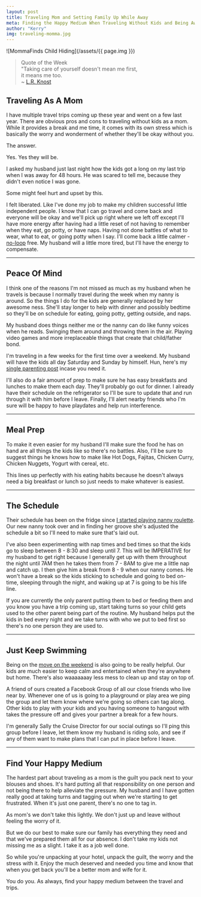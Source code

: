 ```yaml
---
layout: post
title: Traveling Mom and Setting Family Up While Away
meta: Finding the Happy Medium When Traveling Without Kids and Being Away From Home.
author: "Kerry"
img: traveling-momma.jpg
---
```


![MommaFinds Child Hiding](/assets/{{ page.img }})

> Quote of the Week <br> "Taking care of yourself doesn't mean me first,<br>it means me too.<br>~ [L.R. Knost](http://www.littleheartsbooks.com/)

## Traveling As A Mom

I have multiple travel trips coming up these year and went on a few last year. There are obvious pros and cons to traveling without kids as a mom. While it provides a break and me time, it comes with its own stress which is basically the worry and wonderment of whether they'll be okay without you.

The answer.

Yes. Yes they will be.

I asked my husband just last night how the kids got a long on my last trip when I was away for 48 hours. He was scared to tell me, because they didn't even notice I was gone.

Some might feel hurt and upset by this.

I felt liberated. Like I've done my job to make my children successful little independent people. I know that I can go travel and come back and everyone will be okay and we'll pick up right where we left off except I'll have more energy after having had a little reset of not having to remember when they eat, go potty, or have naps. Having not done battles of what to wear, what to eat, or going potty when I say. I'll come back a little calmer - [no-loop](/2019/05/26/setting-boundaries-with-children/) free. My husband will a little more tired, but I'll have the energy to compensate.


---

## Peace Of Mind

I think one of the reasons I'm not missed as much as my husband when he travels is because I normally travel during the week when my nanny is around. So the things I do for the kids are generally replaced by her awesome ness. She'll stay longer to help with dinner and possibly bedtime so they'll be on schedule for eating, going potty, getting outside, and naps.

My husband does things neither me or the nanny can do like funny voices when he reads. Swinging them around and throwing them in the air. Playing video games and more irreplaceable things that create that child/father bond.

I'm traveling in a few weeks for the first time over a weekend. My husband will have the kids all day Saturday and Sunday by himself. Hun, here's my [single parenting post](/2019/05/19/preparing-for-outoftown-partner/) incase you need it.

I'll also do a fair amount of prep to make sure he has easy breakfasts and lunches to make them each day. They'll probably go out for dinner. I already have their schedule on the refrigerator so I'll be sure to update that and run through it with him before I leave. Finally, I'll alert nearby friends who I'm sure will be happy to have playdates and help run interference.

---

## Meal Prep

To make it even easier for my husband I'll make sure the food he has on hand are all things the kids like so there's no battles. Also, I'll be sure to suggest things he knows how to make like Hot Dogs, Fajitas, Chicken Curry, Chicken Nuggets, Yogurt with cereal, etc.

This lines up perfectly with his eating habits because he doesn't always need a big breakfast or lunch so just needs to make whatever is easiest.

---

## The Schedule

Their schedule has been on the fridge since [I started playing nanny roulette](http://www.mommafinds.com/2019/03/18/caredotcom-vs-nanny-agency/). Our new nanny took over and in finding her groove she's adjusted the schedule a bit so I'll need to make sure that's laid out.

I've also been experimenting with nap times and bed times so that the kids go to sleep between 8 - 8:30 and sleep until 7. This will be IMPERATIVE for my husband to get right because I generally get up with them throughout the night until 7AM then he takes them from 7 - 8AM to give me a little nap and catch up. I then give him a break from 8 - 9 when our nanny comes. He won't have a break so the kids sticking to schedule and going to bed on-time, sleeping through the night, and waking up at 7 is going to be his life line.

If you are currently the only parent putting them to bed or feeding them and you know you have a trip coming up, start taking turns so your child gets used to the other parent being part of the routine. My husband helps put the kids in bed every night and we take turns with who we put to bed first so there's no one person they are used to.

---

## Just Keep Swimming

Being on the [move on the weekend](http://www.mommafinds.com/2019/03/24/how-to-survive-the-weekends/) is also going to be really helpful. Our kids are much easier to keep calm and entertained when they're anywhere but home. There's also waaaaaaay less mess to clean up and stay on top of.

A friend of ours created a Facebook Group of all our close friends who live near by. Whenever one of us is going to a playground or play area we ping the group and let them know where we're going so others can tag along. Other kids to play with your kids and you having someone to hangout with takes the pressure off and gives your partner a break for a few hours.

I'm generally Sally the Cruise Director for our social outings so I'll ping this group before I leave, let them know my husband is riding solo, and see if any of them want to make plans that I can put in place before I leave.

---

## Find Your Happy Medium

The hardest part about traveling as a mom is the guilt you pack next to your blouses and shoes. It's hard putting all that responsibility on one person and not being there to help alleviate the pressure. My husband and I have gotten really good at taking turns and tagging out when we're starting to get frustrated. When it's just one parent, there's no one to tag in.

As mom's we don't take this lightly. We don't just up and leave without feeling the worry of it.

But we do our best to make sure our family has everything they need and that we've prepared them all for our absence. I don't take my kids not missing me as a slight. I take it as a job well done.

So while you're unpacking at your hotel, unpack the guilt, the worry and the stress with it. Enjoy the much deserved and needed you time and know that when you get back you'll be a better mom and wife for it.

You do you. As always, find your happy medium between the travel and trips.

